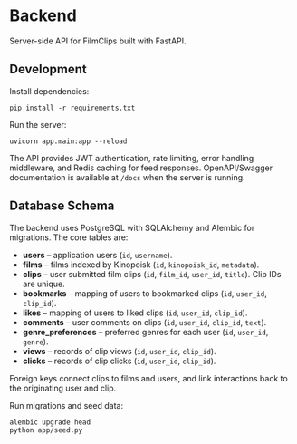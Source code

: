 # Backend

Server-side API for FilmClips built with FastAPI.

## Development

Install dependencies:

```
pip install -r requirements.txt
```

Run the server:

```
uvicorn app.main:app --reload
```

The API provides JWT authentication, rate limiting, error handling middleware, and Redis caching for feed responses. OpenAPI/Swagger documentation is available at `/docs` when the server is running.

## Database Schema

The backend uses PostgreSQL with SQLAlchemy and Alembic for migrations. The core tables are:

- **users** – application users (`id`, `username`).
- **films** – films indexed by Kinopoisk (`id`, `kinopoisk_id`, `metadata`).
- **clips** – user submitted film clips (`id`, `film_id`, `user_id`, `title`). Clip IDs are unique.
- **bookmarks** – mapping of users to bookmarked clips (`id`, `user_id`, `clip_id`).
- **likes** – mapping of users to liked clips (`id`, `user_id`, `clip_id`).
- **comments** – user comments on clips (`id`, `user_id`, `clip_id`, `text`).
- **genre_preferences** – preferred genres for each user (`id`, `user_id`, `genre`).
- **views** – records of clip views (`id`, `user_id`, `clip_id`).
- **clicks** – records of clip clicks (`id`, `user_id`, `clip_id`).

Foreign keys connect clips to films and users, and link interactions back to the originating user and clip.

Run migrations and seed data:

```bash
alembic upgrade head
python app/seed.py
```
